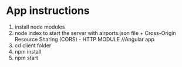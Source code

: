 # App instructions

1) install node modules
2) node index to start the server with airports.json file + Cross-Origin Resource Sharing (CORS) - HTTP  MODULE
//Angular app 
3) cd client folder
4) npm install
5) npm start

